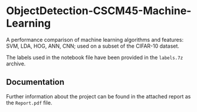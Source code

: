 # ObjectDetection-CSCM45-Machine-Learning
A performance comparison of machine learning algorithms and features: SVM, LDA, HOG, ANN, CNN; used on a subset of the CIFAR-10 dataset.

The labels used in the notebook file have been provided in the `labels.7z` archive.

## Documentation

Further information about the project can be found in the attached report as the `Report.pdf` file.
